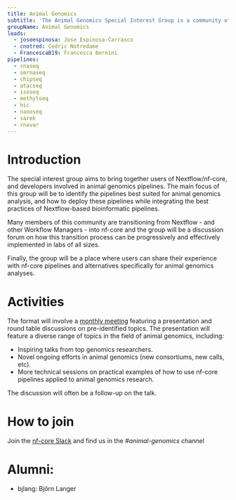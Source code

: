 ```yaml
---
title: Animal Genomics
subtitle: 'The Animal Genomics Special Interest Group is a community of researchers and practitioners interested in the application of genomics to animal breeding and genetics.'
groupName: Animal Genomics
leads:
  - joseespinosa: Jose Espinosa-Carrasco
  - cnotred: Cedric Notredame
  - FrancescaB19: Francesca Bernini
pipelines:
  - rnaseq
  - smrnaseq
  - chipseq
  - atacseq
  - isoseq
  - methylseq
  - hic
  - nanoseq
  - sarek
  - rnavar
---
```


# Introduction

The special interest group aims to bring together users of Nextflow/nf-core, and developers involved in animal genomics pipelines. The main focus of this group will be to identify the pipelines best suited for animal genomics analysis, and how to deploy these pipelines while integrating the best practices of Nextflow-based bioinformatic pipelines.

Many members of this community are transitioning from Nextflow - and other Workflow Managers - into nf-core and the group will be a discussion forum on how this transition process can be progressively and effectively implemented in labs of all sizes.

Finally, the group will be a place where users can share their experience with nf-core pipelines and alternatives specifically for animal genomics analyses.

# Activities

The format will involve a [monthly meeting](/special-interest-groups/animal-genomics/meetings.md) featuring a presentation and round table discussions on pre-identified topics. The presentation will feature a diverse range of topics in the field of animal genomics, including:

- Inspiring talks from top genomics researchers.
- Novel ongoing efforts in animal genomics (new consortiums, new calls, etc).
- More technical sessions on practical examples of how to use nf-core pipelines applied to animal genomics research.

The discussion will often be a follow-up on the talk.

# How to join

Join the [nf-core Slack](/join#slack) and find us in the _#animal-genomics_ channel

# Alumni:

  - bjlang: Björn Langer